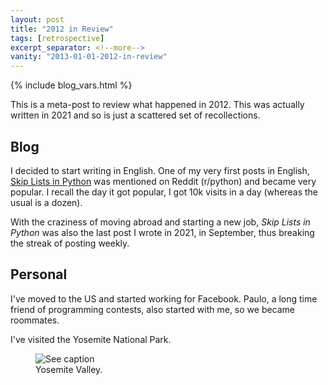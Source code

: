 ```yaml
---
layout: post
title: "2012 in Review"
tags: [retrospective]
excerpt_separator: <!--more-->
vanity: "2013-01-01-2012-in-review"
---
```


{% include blog_vars.html %}

This is a meta-post to review what happened in 2012. This was actually written in 2021 and so is just a scattered set of recollections.

## Blog

I decided to start writing in English. One of my very first posts in English, [Skip Lists in Python]({{site.url}}/blog/2012/09/25/skip-lists-in-python.html) was mentioned on Reddit (r/python) and became very popular. I recall the day it got popular, I got 10k visits in a day (whereas the usual is a dozen).

With the craziness of moving abroad and starting a new job, *Skip Lists in Python* was also the last post I wrote in 2021, in September, thus breaking the streak of posting weekly.

## Personal

I've moved to the US and started working for Facebook. Paulo, a long time friend of programming contests, also started with me, so we became roommates.

I've visited the Yosemite National Park.

<figure class="center_children">
    <img src="{{resources_path}}/yosemite.jpg" alt="See caption"/>
    <figcaption>Yosemite Valley.</figcaption>
</figure>
